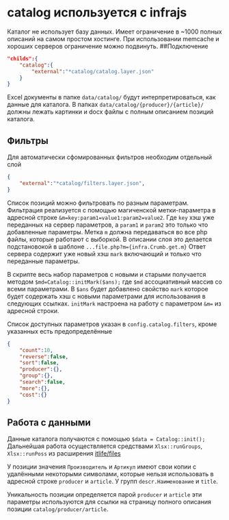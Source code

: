 # catalog используется с infrajs
Каталог не использует базу данных. Имеет ограничение в ~1000 полных описаний на самом простом хостинге. При использовании memсache и хороших серверов ограничение можно подвинуть.
##Подключение
```json
"childs":{
	"catalog":{
		"external":"*catalog/catalog.layer.json"
	}
}
```
Excel документы в папке ```data/catalog/``` будут интерпретироваться, как данные для каталога. 
В папках ```data/catalog/{producer}/{article}/``` должны лежать картинки и docx файлы с полным описанием позиций каталога.

## Фильтры
Для автоматически сфомированных фильтров необходим отдельный слой
```json
{
	"external":"*catalog/filters.layer.json",
}
```
Список позиций можно фильтровать по разным параметрам. 
Фильтрация реализуется с помощью магиченской метки-параметра в адресной строке ```&m=key:param1=value1:param2=value2```. 
Где ```key``` хэш уже переданных на сервер параметров, а ```param1``` и ```param2``` это только что добавленные параметры. 
Метка ```m``` должна передаваться во все php файлы, которые работают с выборкой. В описании слоя это делается подстановокой в шаблоне ```...file.php?m={infra.Crumb.get.m}```
Ответ сервера содержит уже новый хэш ```mark``` включающий и только что переданные параметры.

В скрипте весь набор параметров с новыми и старыми получается методом ```$md=Catalog::initMark($ans);``` где ```$md``` ассоциативный массив со всеми параметрами. 
В ```$ans``` будет добавлено свойство ```mark``` которое будет содержать хэш с новыми параметрами для использования в следующих ссылках.
```initMark``` настроена на работу с параметром ```&m=``` из адресной строки.

Список доступных параметров указан в ```config.catalog.filters```, кроме указанных есть предопределённые 
```json
{
    "count":10,
	"reverse":false,
	"sort":false,
	"producer":{},
	"group":{},
	"search":false,
	"more":{},
	"cost":{}
}
```
## Работа с данными
Данные каталога получаются с помощью ```$data = Catalog::init();``` Дальнейшая работа осуществляется средствами ```Xlsx::runGroups```, ```Xlsx::runPoss``` из расширения [itlife/files](https://github.com/akiyatkin/files)

У позиции значения ```Производитель``` и ```Артикул``` имеют свои копии с удалёнными некоторыми символами, которые нельзя использовать в адресной строке ```producer``` и ```article```. 
У групп ```descr.Наименование``` и ```title```. 

Уникальность позиции определяется парой ```producer``` и ```article``` эти параметры используются для ссылки на страницу полного описания позиции ```catalog/producer/article```.
